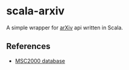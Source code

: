 # scala-arxiv

A simple wrapper for [arXiv](https://arxiv.org/help/api/user-manual) api written in Scala.

## References
- [MSC2000 database](http://www.ams.org/msc/msc2010.html)